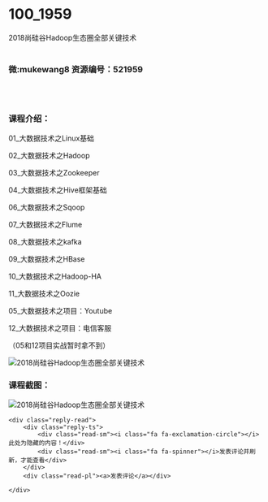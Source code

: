 # 100_1959
2018尚硅谷Hadoop生态圈全部关键技术
<br/></br>
<h3>微:mukewang8 资源编号：521959</h3>
<br/></br>
<h3>课程介绍：</h3>
<div class="para">
<p>01_大数据技术之Linux基础</p>
<p>02_大数据技术之<a title="查看与 Hadoop 相关的文章" target="_blank">Hadoop</a></p>
<p>03_大数据技术之Zookeeper</p>
<p>04_大数据技术之Hive框架基础</p>
<p>06_大数据技术之Sqoop</p>
<p>07_大数据技术之Flume</p>
<p>08_大数据技术之kafka</p>
<p>09_大数据技术之HBase</p>
<p>10_大数据技术之Hadoop-HA</p>
<p>11_大数据技术之Oozie</p>
<p>05_大数据技术之项目：Youtube</p>
<p>12_大数据技术之项目：电信客服</p>
<p>（05和12项目实战暂时拿不到）</p>
</div>
<div><img src="https://www.ko996.com/wp-content/uploads/img/2018/04/2-13.png" alt="2018尚硅谷Hadoop生态圈全部关键技术"></div>
<div class="info-desc">
<h3>课程截图：</h3>
<p><img src="https://www.ko996.com/wp-content/uploads/img/2018/04/3-13.png" alt="2018尚硅谷Hadoop生态圈全部关键技术"></p>


	<div class="reply-read">
		<div class="reply-ts">
			<div class="read-sm"><i class="fa fa-exclamation-circle"></i>此处为隐藏的内容！</div>
			<div class="read-sm"><i class="fa fa-spinner"></i>发表评论并刷新，才能查看</div>
		</div>
		<div class="read-pl"><a>发表评论</a></div>
		
    </div>
</div>
